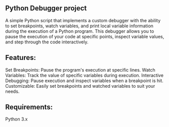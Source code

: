 Python Debugger project
-----------------------
A simple Python script that implements a custom debugger with the ability to set breakpoints, watch variables, and print local variable information during the execution of a Python program. This debugger allows you to pause the execution of your code at specific points, inspect variable values, and step through the code interactively.

Features:
---------
Set Breakpoints: Pause the program's execution at specific lines.
Watch Variables: Track the value of specific variables during execution.
Interactive Debugging: Pause execution and inspect variables when a breakpoint is hit.
Customizable: Easily set breakpoints and watched variables to suit your needs.

Requirements:
------------
Python 3.x
